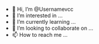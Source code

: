 - 👋 Hi, I’m @Usernamevcc
- 👀 I’m interested in ...
- 🌱 I’m currently learning ...
- 💞️ I’m looking to collaborate on ...
- 📫 How to reach me ...

<!---
Usernamevcc/Usernamevcc is a ✨ special ✨ repository because its `README.md` (this file) appears on your GitHub profile.
You can click the Preview link to take a look at your changes.
--->
